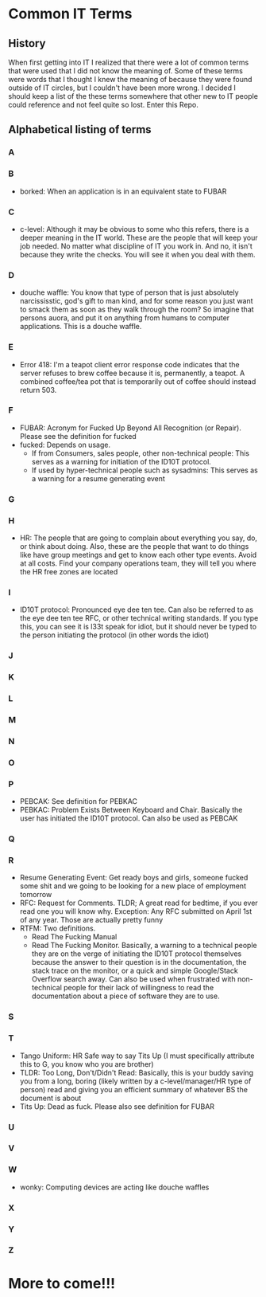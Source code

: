 # Common IT Terms

## History

When first getting into IT I realized that there were a lot of common terms that were used that I did not know the
meaning of. Some of these terms were words that I thought I knew the meaning of because they were found outside of IT
circles, but I couldn't have been more wrong. I decided I should keep a list of the these terms somewhere that other new
to IT people could reference and not feel quite so lost. Enter this Repo.

## Alphabetical listing of terms

### A

### B

- borked: When an application is in an equivalent state to FUBAR

### C

- c-level: Although it may be obvious to some who this refers, there is a deeper meaning in the IT world. These are the
  people that will keep your job needed. No matter what discipline of IT you work in. And no, it isn't because they write
  the checks. You will see it when you deal with them.

### D
- douche waffle: You know that type of person that is just absolutely narcississtic, god's gift to man kind, and for some reason you just want to smack them as soon as they walk through the room? So imagine that persons auora, and put it on anything from humans to computer applications. This is a douche waffle. 

### E

- Error 418: I'm a teapot client error response code indicates that the server refuses to brew coffee because it is, permanently, a teapot. A combined coffee/tea pot that is temporarily out of coffee should instead return 503.

### F

- FUBAR: Acronym for Fucked Up Beyond All Recognition (or Repair). Please see the definition for fucked
- fucked: Depends on usage.
  - If from Consumers, sales people, other non-technical people: This serves as a warning for initiation of the ID10T protocol.
  - If used by hyper-technical people such as sysadmins: This serves as a warning for a resume generating event

### G

### H

- HR: The people that are going to complain about everything you say, do, or think about doing. Also, these are the
  people that want to do things like have group meetings and get to know each other type events. Avoid at all costs. Find
  your company operations team, they will tell you where the HR free zones are located

### I

- ID10T protocol: Pronounced eye dee ten tee. Can also be referred to as the eye dee ten tee RFC, or other technical writing
  standards. If you type this, you can see it is l33t speak for idiot, but it should never be typed to the person
  initiating the protocol (in other words the idiot)

### J

### K

### L

### M

### N

### O

### P

- PEBCAK: See definition for PEBKAC
- PEBKAC: Problem Exists Between Keyboard and Chair. Basically the user has initiated the ID10T protocol. Can also be
  used as PEBCAK

### Q

### R

- Resume Generating Event: Get ready boys and girls, someone fucked some shit and we going to be looking for a new place
  of employment tomorrow
- RFC: Request for Comments. TLDR; A great read for bedtime, if you ever read one you will know why. Exception: Any RFC
  submitted on April 1st of any year. Those are actually pretty funny
- RTFM: Two definitions.
  - Read The Fucking Manual
  - Read The Fucking Monitor.
    Basically, a warning to a technical people they are on the verge of initiating the ID10T protocol themselves because
    the answer to their question is in the documentation, the stack trace on the monitor, or a quick and simple Google/Stack
    Overflow search away. Can also be used when frustrated with non-technical people for their lack of willingness to read
    the documentation about a piece of software they are to use.

### S

### T

- Tango Uniform: HR Safe way to say Tits Up (I must specifically attribute this to G, you know who you are brother)
- TLDR: Too Long, Don't/Didn't Read: Basically, this is your buddy saving you from a long, boring
  (likely written by a c-level/manager/HR type of person) read and giving you an efficient summary of whatever BS the
  document is about
- Tits Up: Dead as fuck. Please also see definition for FUBAR

### U

### V

### W

- wonky: Computing devices are acting like douche waffles

### X

### Y

### Z

# More to come!!!
